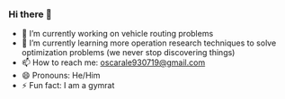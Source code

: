 ### Hi there 👋

- 🔭 I’m currently working on vehicle routing problems
- 🌱 I’m currently learning more operation research techniques to solve optimization problems (we never stop discovering things) 
- 📫 How to reach me: [oscarale930719@gmail.com](mailto:oscarale930719@gmail.com)
- 😄 Pronouns: He/Him
- ⚡ Fun fact: I am a gymrat

<!--
**oscaralejandro1907/oscaralejandro1907** is a ✨ _special_ ✨ repository because its `README.md` (this file) appears on your GitHub profile.

Here are some ideas to get you started:

- 🔭 I’m currently working on ...
- 🌱 I’m currently learning ...
- 👯 I’m looking to collaborate on ...
- 🤔 I’m looking for help with ...
- 💬 Ask me about ...
- 📫 How to reach me: ...
- 😄 Pronouns: ...
- ⚡ Fun fact: ...
-->
